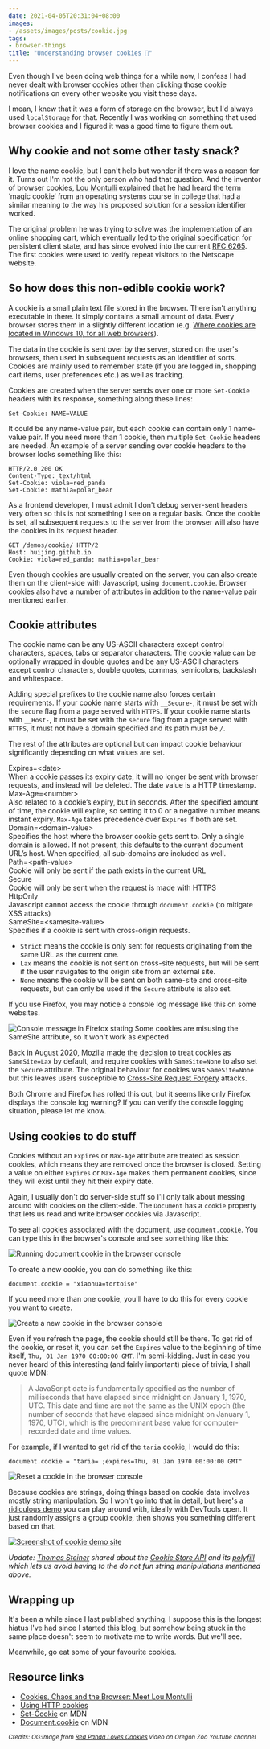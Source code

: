 ```yaml
---
date: 2021-04-05T20:31:04+08:00
images: 
- /assets/images/posts/cookie.jpg
tags:
- browser-things
title: "Understanding browser cookies 🍪"
---
```

Even though I've been doing web things for a while now, I confess I had never dealt with browser cookies other than clicking those cookie notifications on every other website you visit these days.

I mean, I knew that it was a form of storage on the browser, but I'd always used `localStorage` for that. Recently I was working on something that used browser cookies and I figured it was a good time to figure them out.

## Why cookie and not some other tasty snack?

I love the name cookie, but I can't help but wonder if there was a reason for it. Turns out I'm not the only person who had that question. And the inventor of browser cookies, [Lou Montulli](http://montulli.blogspot.com/2013/05/the-reasoning-behind-web-cookies.html) explained that he had heard the term ‘magic cookie‘ from an operating systems course in college that had a similar meaning to the way his proposed solution for a session identifier worked.

The original problem he was trying to solve was the implementation of an online shopping cart, which eventually led to the [original specification](https://curl.se/rfc/cookie_spec.html) for persistent client state, and has since evolved into the current [RFC 6265](https://tools.ietf.org/html/rfc6265). The first cookies were used to verify repeat visitors to the Netscape website.

## So how does this non-edible cookie work?

A cookie is a small plain text file stored in the browser. There isn't anything executable in there. It simply contains a small amount of data. Every browser stores them in a slightly different location (e.g. [Where cookies are located in Windows 10, for all web browsers](https://www.digitalcitizen.life/cookies-location-windows-10/)).

The data in the cookie is sent over by the server, stored on the user's browsers, then used in subsequent requests as an identifier of sorts. Cookies are mainly used to remember state (if you are logged in, shopping cart items, user preferences etc.) as well as tracking.

Cookies are created when the server sends over one or more `Set-Cookie` headers with its response, something along these lines:

```
Set-Cookie: NAME=VALUE
```

It could be any name-value pair, but each cookie can contain only 1 name-value pair. If you need more than 1 cookie, then multiple `Set-Cookie` headers are needed. An example of a server sending over cookie headers to the browser looks something like this:

```
HTTP/2.0 200 OK
Content-Type: text/html
Set-Cookie: viola=red_panda
Set-Cookie: mathia=polar_bear
```

As a frontend developer, I must admit I don't debug server-sent headers very often so this is not something I see on a regular basis. Once the cookie is set, all subsequent requests to the server from the browser will also have the cookies in its request header.

```
GET /demos/cookie/ HTTP/2
Host: huijing.github.io
Cookie: viola=red_panda; mathia=polar_bear
```

Even though cookies are usually created on the server, you can also create them on the client-side with Javascript, using `document.cookie`. Browser cookies also have a number of attributes in addition to the name-value pair mentioned earlier.

## Cookie attributes

The cookie name can be any US-ASCII characters except control characters, spaces, tabs or separator characters. The cookie value can be optionally wrapped in double quotes and be any US-ASCII characters except control characters, double quotes, commas, semicolons, backslash and whitespace.

Adding special prefixes to the cookie name also forces certain requirements. If your cookie name starts with `__Secure-`, it must be set with the `secure` flag from a page served with `HTTPS`. If your cookie name starts with `__Host-`, it must be set with the `secure` flag from a page served with `HTTPS`, it must not have a domain specified and its path must be `/`.

The rest of the attributes are optional but can impact cookie behaviour significantly depending on what values are set.

<div class="table">
  <div class="tr">
    <div class="th td">Expires=&lt;date&gt;</div>
    <div class="td">When a cookie passes its expiry date, it will no longer be sent with browser requests, and instead will be deleted. The date value is a HTTP timestamp.</div>
  </div>
  <div class="tr">
    <div class="th td">Max-Age=&lt;number&gt;</div>
    <div class="td">Also related to a cookie’s expiry, but in seconds. After the specified amount of time, the cookie will expire, so setting it to 0 or a negative number means instant expiry. <code>Max-Age</code> takes precedence over <code>Expires</code> if both are set.</div>
  </div>
  <div class="tr">
    <div class="th td">Domain=&lt;domain-value&gt;</div>
    <div class="td">Specifies the host where the browser cookie gets sent to. Only a single domain is allowed. If not present, this defaults to the current document URL’s host. When specified, all sub-domains are included as well.</div>
  </div>
  <div class="tr">
    <div class="th td">Path=&lt;path-value&gt;</div>
    <div class="td">Cookie will only be sent if the path exists in the current URL</div>
  </div>
  <div class="tr">
    <div class="th td">Secure</div>
    <div class="td">Cookie will only be sent when the request is made with HTTPS</div>
  </div>
  <div class="tr">
    <div class="th td">HttpOnly</div>
    <div class="td">Javascript cannot access the cookie through <code>document.cookie</code> (to mitigate XSS attacks)</div>
  </div>
  <div class="tr">
    <div class="th td">SameSite=&lt;samesite-value&gt;</div>
    <div class="td">Specifies if a cookie is sent with cross-origin requests.
      <ul>
        <li class="no-margin"><code>Strict</code> means the cookie is only sent for requests originating from the same URL as the current one.</li>
        <li class="no-margin"><code>Lax</code> means the cookie is not sent on cross-site requests, but will be sent if the user navigates to the origin site from an external site.</li>
        <li><code>None</code> means the cookie will be sent on both same-site and cross-site requests, but can only be used if the <code>Secure</code> attribute is also set.</li>
      </ul>
    </div>
  </div>
</div>

If you use Firefox, you may notice a console log message like this on some websites.

<img srcset="/assets/images/posts/cookie/samesite-480.png 480w, /assets/images/posts/cookie/samesite-640.png 640w, /assets/images/posts/cookie/samesite-960.png 960w, /assets/images/posts/cookie/samesite-1280.png 1280w" sizes="(max-width: 400px) 100vw, (max-width: 960px) 75vw, 640px" src="/assets/images/posts/cookie/samesite-640.png" alt="Console message in Firefox stating Some cookies are misusing the SameSite attribute, so it won't work as expected">

Back in August 2020, Mozilla [made the decision](https://hacks.mozilla.org/2020/08/changes-to-samesite-cookie-behavior/) to treat cookies as `SameSite=Lax` by default, and require cookies with `SameSite=None` to also set the `Secure` attribute. The original behaviour for cookies was `SameSite=None` but this leaves users susceptible to [Cross-Site Request Forgery](https://developer.mozilla.org/en-US/docs/Glossary/CSRF) attacks.

Both Chrome and Firefox has rolled this out, but it seems like only Firefox displays the console log warning? If you can verify the console logging situation, please let me know.

## Using cookies to do stuff

Cookies without an `Expires` or `Max-Age` attribute are treated as session cookies, which means they are removed once the browser is closed. Setting a value on either `Expires` or `Max-Age` makes them permanent cookies, since they will exist until they hit their expiry date.

Again, I usually don't do server-side stuff so I'll only talk about messing around with cookies on the client-side. The `Document` has a `cookie` property that lets us read and write browser cookies via Javascript.

To see all cookies associated with the document, use `document.cookie`. You can type this in the browser's console and see something like this:

<img src="/assets/images/posts/cookie/allcookies.png" srcset="/assets/images/posts/cookie/allcookies@2x.png 2x" alt="Running document.cookie in the browser console">

To create a new cookie, you can do something like this:

```
document.cookie = "xiaohua=tortoise"
```

If you need more than one cookie, you'll have to do this for every cookie you want to create.

<img src="/assets/images/posts/cookie/create.png" srcset="/assets/images/posts/cookie/create@2x.png 2x" alt="Create a new cookie in the browser console">

Even if you refresh the page, the cookie should still be there. To get rid of the cookie, or reset it, you can set the `Expires` value to the beginning of time itself, `Thu, 01 Jan 1970 00:00:00 GMT`. I'm semi-kidding. Just in case you never heard of this interesting (and fairly important) piece of trivia, I shall quote MDN:

> A JavaScript date is fundamentally specified as the number of milliseconds that have elapsed since midnight on January 1, 1970, UTC. This date and time are not the same as the UNIX epoch (the number of seconds that have elapsed since midnight on January 1, 1970, UTC), which is the predominant base value for computer-recorded date and time values.

For example, if I wanted to get rid of the `taria` cookie, I would do this:

```
document.cookie = "taria= ;expires=Thu, 01 Jan 1970 00:00:00 GMT"
```

<img src="/assets/images/posts/cookie/reset.png" srcset="/assets/images/posts/cookie/reset@2x.png 2x" alt="Reset a cookie in the browser console">

Because cookies are strings, doing things based on cookie data involves mostly string manipulation. So I won't go into that in detail, but here's [a ridiculous demo](https://huijing.github.io/demos/cookie/) you can play around with, ideally with DevTools open. It just randomly assigns a group cookie, then shows you something different based on that.

<a href="https://huijing.github.io/demos/cookie/"><img srcset="/assets/images/posts/cookie/demo-480.png 480w, /assets/images/posts/cookie/demo-640.png 640w, /assets/images/posts/cookie/demo-960.png 960w, /assets/images/posts/cookie/demo-1280.png 1280w" sizes="(max-width: 400px) 100vw, (max-width: 960px) 75vw, 640px" src="/assets/images/posts/cookie/demo-640.png" alt="Screenshot of cookie demo site"></a>

*Update: [Thomas Steiner](https://twitter.com/tomayac) shared about the [Cookie Store API](https://developer.mozilla.org/en-US/docs/Web/API/Cookie_Store_API) and its [polyfill](https://github.com/markcellus/cookie-store) which lets us avoid having to the do not fun string manipulations mentioned above.*

## Wrapping up

It's been a while since I last published anything. I suppose this is the longest hiatus I've had since I started this blog, but somehow being stuck in the same place doesn't seem to motivate me to write words. But we'll see.

Meanwhile, go eat some of your favourite cookies.

## Resource links

<ul>
  <li class="no-margin"><a href="https://blogs.gartner.com/martin-kihn/cookies-chaos-and-the-browser-meet-lou-montulli/">Cookies, Chaos and the Browser: Meet Lou Montulli</a></li>
  <li class="no-margin"><a href="https://developer.mozilla.org/en-US/docs/Web/HTTP/Cookies">Using HTTP cookies</a></li>
  <li class="no-margin"><a href="https://developer.mozilla.org/en-US/docs/Web/HTTP/Headers/Set-Cookie">Set-Cookie</a> on MDN</li>
  <li><a href="https://developer.mozilla.org/en-US/docs/Web/API/Document/cookie">Document.cookie</a> on MDN</li>
</ul>

<em><small>Credits: OG:image from <a href="https://youtu.be/9pfL8-MP39Y"> Red Panda Loves Cookies</a> video on Oregon Zoo Youtube channel</small></em>

